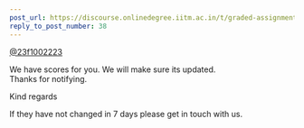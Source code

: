 ```yaml
---
post_url: https://discourse.onlinedegree.iitm.ac.in/t/graded-assignments-dashboard-scores-incorrect-missing/166816/39
reply_to_post_number: 38
---
```

[@23f1002223](/u/23f1002223)

We have scores for you. We will make sure its updated.  
Thanks for notifying.

Kind regards

If they have not changed in 7 days please get in touch with us.
